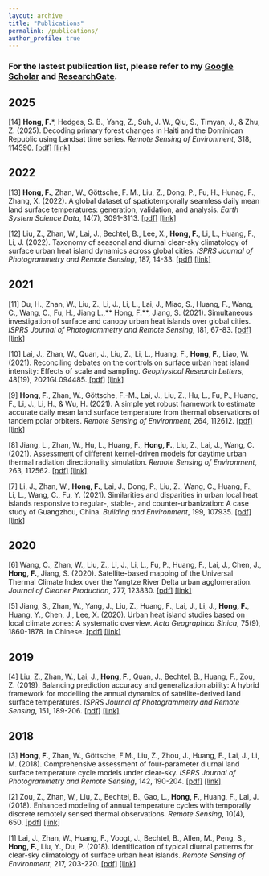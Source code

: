 ```yaml
---
layout: archive
title: "Publications"
permalink: /publications/
author_profile: true
---
```


### For the lastest publication list, please refer to my [Google Scholar](https://scholar.google.com/citations?user=BokVjCUAAAAJ&hl=en) and [ResearchGate](https://www.researchgate.net/profile/Falu-Hong/).

## 2025
[14] **Hong, F.***, Hedges, S. B., Yang, Z., Suh, J. W., Qiu, S., Timyan, J., & Zhu, Z. (2025). Decoding primary forest changes in Haiti and the Dominican Republic using Landsat time series. _Remote Sensing of Environment_, 318, 114590. [[pdf]](https://faluhong.github.io/files/2025_primary_forest_Hispaniola_RSE.pdf) [[link]](https://www.sciencedirect.com/science/article/pii/S0034425724006163) 

## 2022
[13]	**Hong, F.**, Zhan, W., Göttsche, F. M., Liu, Z., Dong, P., Fu, H., Hunag, F., Zhang, X. (2022). A global dataset of spatiotemporally seamless daily mean land surface temperatures: generation, validation, and analysis. *Earth System Science Data*, 14(7), 3091-3113. [[pdf]](https://faluhong.github.io/files/2022_global_daily_mean_LST_ESSD.pdf) [[link]](https://essd.copernicus.org/articles/14/3091/2022/) 

[12]	Liu, Z., Zhan, W., Lai, J., Bechtel, B., Lee, X., **Hong, F.**, Li, L., Huang, F., Li, J. (2022). Taxonomy of seasonal and diurnal clear-sky climatology of surface urban heat island dynamics across global cities. _ISPRS Journal of Photogrammetry and Remote Sensing_, 187, 14-33. [[pdf]](https://faluhong.github.io/files/2022_taxonomy_SUHI_isprs.pdf) [[link]](https://www.sciencedirect.com/science/article/pii/S0924271622000612) 

## 2021
[11] Du, H., Zhan, W., Liu, Z., Li, J., Li, L., Lai, J., Miao, S., Huang, F., Wang, C., Wang, C., Fu, H., Jiang L.,** Hong, F.**, Jiang, S. (2021). Simultaneous investigation of surface and canopy urban heat islands over global cities. *ISPRS Journal of Photogrammetry and Remote Sensing*, 181, 67-83. [[pdf]](https://faluhong.github.io/files/2021_SUHI_CUHI_isprs.pdf) [[link]](https://www.sciencedirect.com/science/article/pii/S0924271621002355) 

[10] Lai, J., Zhan, W., Quan, J., Liu, Z., Li, L., Huang, F., **Hong, F.**, Liao, W. (2021). Reconciling debates on the controls on surface urban heat island intensity: Effects of scale and sampling. *Geophysical Research Letters*, 48(19), 2021GL094485. [[pdf]](https://faluhong.github.io/files/2021_Reconcile_SUHII_factor_GRL.pdf) [[link]](https://agupubs.onlinelibrary.wiley.com/doi/full/10.1029/2021GL094485) 

[9]	**Hong, F.**, Zhan, W., Göttsche, F.-M., Lai, J., Liu, Z., Hu, L., Fu, P., Huang, F., Li, J., Li, H., & Wu, H. (2021). A simple yet robust framework to estimate accurate daily mean land surface temperature from thermal observations of tandem polar orbiters. *Remote Sensing of Environment*, 264, 112612. [[pdf]](https://faluhong.github.io/files/2021_daily_mean_LST_rse.pdf) [[link]](https://www.sciencedirect.com/science/article/pii/S0034425721003321) 

[8]	Jiang, L., Zhan, W., Hu, L., Huang, F., **Hong, F.**, Liu, Z., Lai, J., Wang, C. (2021). Assessment of different kernel-driven models for daytime urban thermal radiation directionality simulation. *Remote Sensing of Environment*, 263, 112562. [[pdf]](https://faluhong.github.io/files/2021_Assessment_kernel_driven_model_rse.pdf) [[link]](https://www.sciencedirect.com/science/article/pii/S0034425721002820) 

[7]	Li, J., Zhan, W., **Hong, F.**, Lai, J., Dong, P., Liu, Z., Wang, C., Huang, F., Li, L., Wang, C., Fu, Y. (2021). Similarities and disparities in urban local heat islands responsive to regular-, stable-, and counter-urbanization: A case study of Guangzhou, China. *Building and Environment*, 199, 107935.  [[pdf]](https://faluhong.github.io/files/2021_Urbanzation_SUHII_B&E.pdf) [[link]](https://www.sciencedirect.com/science/article/pii/S0360132321003395) 

## 2020
[6]	Wang, C., Zhan, W., Liu, Z., Li, J., Li, L., Fu, P., Huang, F., Lai, J., Chen, J., **Hong, F.**, Jiang, S. (2020). Satellite-based mapping of the Universal Thermal Climate Index over the Yangtze River Delta urban agglomeration. *Journal of Cleaner Production*, 277, 123830. [[pdf]](https://faluhong.github.io/files/2020_UTCI_jcp.pdf) [[link]](https://www.sciencedirect.com/science/article/pii/S0959652620338750) 

[5]	Jiang, S., Zhan, W., Yang, J., Liu, Z., Huang, F., Lai, J., Li, J., **Hong, F.**, Huang, Y., Chen, J., Lee, X. (2020). Urban heat island studies based on local climate zones: A systematic overview. *Acta Geographica Sinica*, 75(9), 1860-1878. In Chinese. [[pdf]](https://faluhong.github.io/files/2020_LCZ_review.pdf) [[link]](http://www.geog.com.cn/CN/10.11821/dlxb202009004) 

## 2019
[4]	Liu, Z., Zhan, W., Lai, J., **Hong, F.**, Quan, J., Bechtel, B., Huang, F., Zou, Z. (2019). Balancing prediction accuracy and generalization ability: A hybrid framework for modelling the annual dynamics of satellite-derived land surface temperatures. *ISPRS Journal of Photogrammetry and Remote Sensing*, 151, 189-206. [[pdf]](https://faluhong.github.io/files/2019_ATCE2_isprs.pdf) [[link]](https://www.sciencedirect.com/science/article/pii/S0924271619300826)

## 2018
[3]	**Hong, F.**, Zhan, W., Göttsche, F.M., Liu, Z., Zhou, J., Huang, F., Lai, J., Li, M. (2018). Comprehensive assessment of four-parameter diurnal land surface temperature cycle models under clear-sky. *ISPRS Journal of Photogrammetry and Remote Sensing*, 142, 190-204. [[pdf]](https:///faluhong.github.io/files/2018_fpd_isprs_compressed.pdf) [[link]](https://www.sciencedirect.com/science/article/pii/S0924271618301710)

[2]	Zou, Z., Zhan, W., Liu, Z., Bechtel, B., Gao, L., **Hong, F.**, Huang, F., Lai, J. (2018). Enhanced modeling of annual temperature cycles with temporally discrete remotely sensed thermal observations. *Remote Sensing*, 10(4), 650. [[pdf]](https://faluhong.github.io/files/2019_ATCE1_remote%20sensing_compressed.pdf) [[link]](https://www.mdpi.com/2072-4292/10/4/650/htm)

[1]	Lai, J., Zhan, W., Huang, F., Voogt, J., Bechtel, B., Allen, M., Peng, S., **Hong, F.**, Liu, Y., Du, P. (2018). Identification of typical diurnal patterns for clear-sky climatology of surface urban heat islands. *Remote Sensing of Environment*, 217, 203-220. [[pdf]](https://faluhong.github.io/files/2018_SUHI_rse_compressed.pdf) [[link]](https://www.sciencedirect.com/science/article/pii/S0034425718303973)

